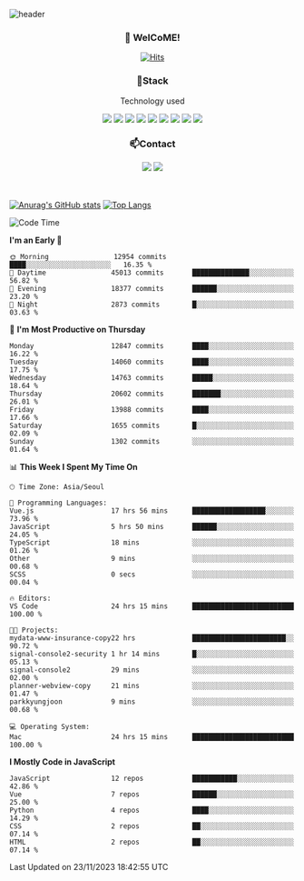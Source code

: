 ![header](https://capsule-render.vercel.app/api?type=waving&color=gradient&height=200&text=Kyungjoon&fontAlign=70&fontAlignY=40&animation=twinkling)

<h3 align="center">👋 WelCoME!</h3>

<div align=center>
  
[![Hits](https://hits.seeyoufarm.com/api/count/incr/badge.svg?url=https%3A%2F%2Fgithub.com%2Fuvula6921&count_bg=%2322BAC9&title_bg=%23827F7F&icon=iconify.svg&icon_color=%2325A27F&title=visits&edge_flat=false)](https://hits.seeyoufarm.com)
  
</div>
<h3 align="center">📌Stack</h3>
<p align="center">Technology used</p>
<div align="center"><img src="https://img.shields.io/badge/HTML5-E34F26?style=flat-square&logo=HTML5&logoColor=white"></img> <img src="https://img.shields.io/badge/CSS3-0A84FF?style=flat-square&logo=CSS3&logoColor=white"></img> <img src="https://img.shields.io/badge/JavaScript-FFCD11?style=flat-square&logo=JavaScript&logoColor=white"></img> <img src="https://img.shields.io/badge/React-00BCF6?style=flat-square&logo=React&logoColor=white"></img> <img src="https://img.shields.io/badge/jQuery-3655FF?style=flat-square&logo=jQuery&logoColor=white"></img> <img src="https://img.shields.io/badge/Ruby-E0115F?style=flat-square&logo=Ruby&logoColor=white"></img> <img src="https://img.shields.io/badge/Python-4B8BBE?style=flat-square&logo=Python&logoColor=white"></img> <img src="https://img.shields.io/badge/Vue-4FC08D?style=flat-square&logo=Vue.js&logoColor=white"></img> <img src="https://img.shields.io/badge/Nuxt-00DC82?style=flat-square&logo=Nuxt.js&logoColor=white"></img></div>

<h3 align="center">📫Contact</h3>
<div align="center"><a href="https://velog.io/@uvula6921/"><img src="https://img.shields.io/badge/Blog-20c997?style=flat-square&logo=V&logoColor=white"/></a> <a href="pkj6921@gmail.com"><img src="https://img.shields.io/badge/Gmail-EA4335?style=flat-square&logo=Gmail&logoColor=white"/></a></div>
<br>
<br>

[![Anurag's GitHub stats](https://github-readme-stats.vercel.app/api?username=uvula6921&hide=stars,issues&show_icons=true&count_private=true&theme=tokyonight)](https://github.com/anuraghazra/github-readme-stats)
[![Top Langs](https://github-readme-stats.vercel.app/api/top-langs/?username=uvula6921&hide=css,jupyter%20notebook,html&exclude_repo=uvula6921,uvula6921.github.io&layout=compact&langs_count=8)](https://github.com/anuraghazra/github-readme-stats)

<!--START_SECTION:waka-->
![Code Time](http://img.shields.io/badge/Code%20Time-1%2C928%20hrs%205%20mins-blue)

**I'm an Early 🐤** 

```text
🌞 Morning                12954 commits       ████░░░░░░░░░░░░░░░░░░░░░   16.35 % 
🌆 Daytime                45013 commits       ██████████████░░░░░░░░░░░   56.82 % 
🌃 Evening                18377 commits       ██████░░░░░░░░░░░░░░░░░░░   23.20 % 
🌙 Night                  2873 commits        █░░░░░░░░░░░░░░░░░░░░░░░░   03.63 % 
```
📅 **I'm Most Productive on Thursday** 

```text
Monday                   12847 commits       ████░░░░░░░░░░░░░░░░░░░░░   16.22 % 
Tuesday                  14060 commits       ████░░░░░░░░░░░░░░░░░░░░░   17.75 % 
Wednesday                14763 commits       █████░░░░░░░░░░░░░░░░░░░░   18.64 % 
Thursday                 20602 commits       ███████░░░░░░░░░░░░░░░░░░   26.01 % 
Friday                   13988 commits       ████░░░░░░░░░░░░░░░░░░░░░   17.66 % 
Saturday                 1655 commits        █░░░░░░░░░░░░░░░░░░░░░░░░   02.09 % 
Sunday                   1302 commits        ░░░░░░░░░░░░░░░░░░░░░░░░░   01.64 % 
```


📊 **This Week I Spent My Time On** 

```text
🕑︎ Time Zone: Asia/Seoul

💬 Programming Languages: 
Vue.js                   17 hrs 56 mins      ██████████████████░░░░░░░   73.96 % 
JavaScript               5 hrs 50 mins       ██████░░░░░░░░░░░░░░░░░░░   24.05 % 
TypeScript               18 mins             ░░░░░░░░░░░░░░░░░░░░░░░░░   01.26 % 
Other                    9 mins              ░░░░░░░░░░░░░░░░░░░░░░░░░   00.68 % 
SCSS                     0 secs              ░░░░░░░░░░░░░░░░░░░░░░░░░   00.04 % 

🔥 Editors: 
VS Code                  24 hrs 15 mins      █████████████████████████   100.00 % 

🐱‍💻 Projects: 
mydata-www-insurance-copy22 hrs              ███████████████████████░░   90.72 % 
signal-console2-security 1 hr 14 mins        █░░░░░░░░░░░░░░░░░░░░░░░░   05.13 % 
signal-console2          29 mins             ░░░░░░░░░░░░░░░░░░░░░░░░░   02.00 % 
planner-webview-copy     21 mins             ░░░░░░░░░░░░░░░░░░░░░░░░░   01.47 % 
parkkyungjoon            9 mins              ░░░░░░░░░░░░░░░░░░░░░░░░░   00.68 % 

💻 Operating System: 
Mac                      24 hrs 15 mins      █████████████████████████   100.00 % 
```

**I Mostly Code in JavaScript** 

```text
JavaScript               12 repos            ███████████░░░░░░░░░░░░░░   42.86 % 
Vue                      7 repos             ██████░░░░░░░░░░░░░░░░░░░   25.00 % 
Python                   4 repos             ████░░░░░░░░░░░░░░░░░░░░░   14.29 % 
CSS                      2 repos             ██░░░░░░░░░░░░░░░░░░░░░░░   07.14 % 
HTML                     2 repos             ██░░░░░░░░░░░░░░░░░░░░░░░   07.14 % 
```




 Last Updated on 23/11/2023 18:42:55 UTC
<!--END_SECTION:waka-->
